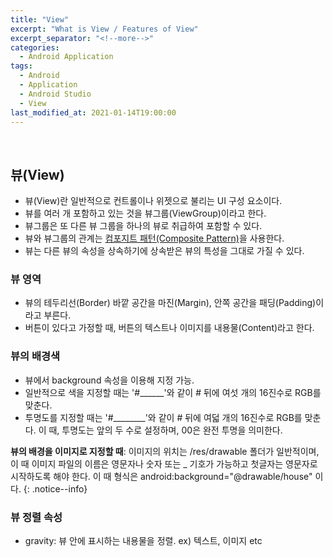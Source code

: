 ```yaml
---
title: "View"
excerpt: "What is View / Features of View"
excerpt_separator: "<!--more-->"
categories:
  - Android Application
tags:
  - Android
  - Application
  - Android Studio
  - View
last_modified_at: 2021-01-14T19:00:00
---
```

<!--more-->

<br>

## 뷰(View)

  * 뷰(View)란 일반적으로 컨트롤이나 위젯으로 불리는 UI 구성 요소이다.
  * 뷰를 여러 개 포함하고 있는 것을 뷰그룹(ViewGroup)이라고 한다.
  * 뷰그룹은 또 다른 뷰 그룹을 하나의 뷰로 취급하여 포함할 수 있다.
  * 뷰와 뷰그룹의 관계는 [컴포지트 패턴(Composite Pattern)](https://terms.naver.com/entry.nhn?docId=3532964&cid=58528&categoryId=58528)을 사용한다.
  * 뷰는 다른 뷰의 속성을 상속하기에 상속받은 뷰의 특성을 그대로 가질 수 있다.

### 뷰 영역

  * 뷰의 테두리선(Border) 바깥 공간을 마진(Margin), 안쪽 공간을 패딩(Padding)이라고 부른다.
  * 버튼이 있다고 가정할 때, 버튼의 텍스트나 이미지를 내용물(Content)라고 한다.

### 뷰의 배경색

  * 뷰에서 background 속성을 이용해 지정 가능.
  * 일반적으로 색을 지정할 때는 '#______'와 같이 # 뒤에 여섯 개의 16진수로 RGB를 맞춘다.
  * 투명도를 지정할 때는 '#________'와 같이 # 뒤에 여덟 개의 16진수로 RGB를 맞춘다. 이 때, 투명도는 앞의 두 수로 설정하며, 00은 완전 투명을 의미한다.

**뷰의 배경을 이미지로 지정할 때**: 이미지의 위치는 /res/drawable 폴더가 일반적이며, 이 때 이미지 파일의 이름은 영문자나 숫자 또는 _ 기호가 가능하고 첫글자는 영문자로 시작하도록 해야 한다.
이 때 형식은 android:background="@drawable/house" 이다.
{: .notice--info}

### 뷰 정렬 속성

  * gravity: 뷰 안에 표시하는 내용물을 정렬. ex) 텍스트, 이미지 etc
  
